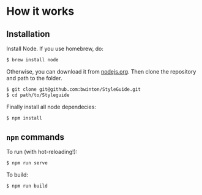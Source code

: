 # How it works

## Installation

Install Node. If you use homebrew, do:

```bash
$ brew install node
```

Otherwise, you can download it from [nodejs.org](http://nodejs.org/download/). Then clone the repository and path to the folder.

```bash
$ git clone git@github.com:bwinton/StyleGuide.git
$ cd path/to/Styleguide
```

Finally install all node dependecies:

```bash
$ npm install
```

## `npm` commands

To run (with hot-reloading!):

```bash
$ npm run serve
```

To build:

```bash
$ npm run build
```
